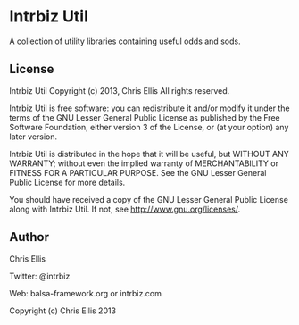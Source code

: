 Intrbiz Util
============
A collection of utility libraries containing useful odds and sods.


License
-------
Intrbiz Util
Copyright (c) 2013, Chris Ellis
All rights reserved.

Intrbiz Util is free software: you can redistribute it and/or modify
it under the terms of the GNU Lesser General Public License as published by
the Free Software Foundation, either version 3 of the License, or
(at your option) any later version.

Intrbiz Util is distributed in the hope that it will be useful,
but WITHOUT ANY WARRANTY; without even the implied warranty of
MERCHANTABILITY or FITNESS FOR A PARTICULAR PURPOSE.  See the
GNU Lesser General Public License for more details.

You should have received a copy of the GNU Lesser General Public License
along with Intrbiz Util.  If not, see <http://www.gnu.org/licenses/>.


Author
------
Chris Ellis

Twitter: @intrbiz

Web: balsa-framework.org or intrbiz.com

Copyright (c) Chris Ellis 2013